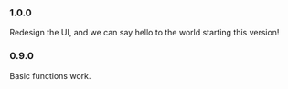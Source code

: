 ### 1.0.0

Redesign the UI, and we can say hello to the world starting this version!

### 0.9.0

Basic functions work.